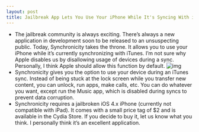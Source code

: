 ```yaml
---
layout: post
title: Jailbreak App Lets You Use Your iPhone While It's Syncing With iTunes
---
```

* The jailbreak community is always exciting. There’s always a new application in development soon to be released to an unsuspecting public. Today, Synchronicity takes the throne. It allows you to use your iPhone while it’s currently synchronizing with iTunes. I’m not sure why Apple disables us by disallowing usage of devices during a sync. Personally, I think Apple should allow this function by default.
![img](http://media.idownloadblog.com/wp-content/uploads/2010/08/synchronicity.jpeg)
* Synchronicity gives you the option to use your device during an iTunes sync. Instead of being stuck at the lock screen while you transfer new content, you can unlock, run apps, make calls, etc. You can do whatever you want, except run the Music app, which is disabled during syncs to prevent data corruption.
* Synchronicity requires a jailbroken iOS 4.x iPhone (currently not compatible with iPad). It comes with a small price tag of $2 and is available in the Cydia Store. If you decide to buy it, let us know what you think. I personally think it’s an excellent application.

